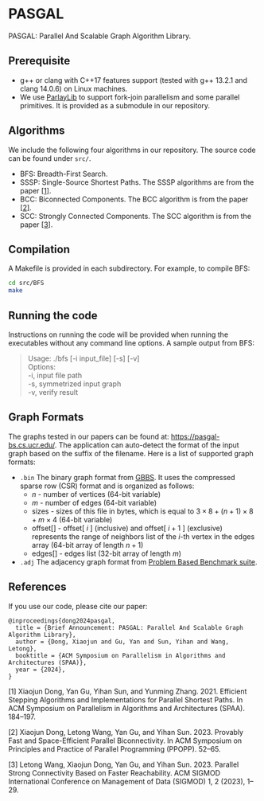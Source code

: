 # PASGAL
PASGAL: Parallel And Scalable Graph Algorithm Library.  

Prerequisite
--------
+ g++ or clang with C++17 features support (tested with g++ 13.2.1 and clang 14.0.6) on Linux machines.  
+ We use [ParlayLib](https://github.com/cmuparlay/parlaylib) to support fork-join parallelism and some parallel primitives. It is provided as a submodule in our repository.  

Algorithms
--------
We include the following four algorithms in our repository. The source code can be found under ``src/``.  
* BFS: Breadth-First Search.  
* SSSP: Single-Source Shortest Paths. The SSSP algorithms are from the paper [[1]](#1).  
* BCC: Biconnected Components. The BCC algorithm is from the paper [[2]](#2).  
* SCC: Strongly Connected Components. The SCC algorithm is from the paper [[3]](#3).  


Compilation
--------
A Makefile is provided in each subdirectory. For example, to compile BFS:  
```bash
cd src/BFS  
make  
```

Running the code
--------
Instructions on running the code will be provided when running the executables without any command line options. A sample output from BFS:  
> Usage: ./bfs [-i input_file] [-s] [-v]  
> Options:  
>         -i,     input file path  
>         -s,     symmetrized input graph  
>         -v,     verify result  

Graph Formats
--------
The graphs tested in our papers can be found at: https://pasgal-bs.cs.ucr.edu/.
The application can auto-detect the format of the input graph based on the suffix of the filename. Here is a list of supported graph formats: 
+ `.bin` The binary graph format from [GBBS](https://github.com/ParAlg/gbbs). It uses the compressed sparse row (CSR) format and is organized as follows:  
    + $n$ - number of vertices (64-bit variable)  
    + $m$ - number of edges (64-bit variable)  
    + sizes - sizes of this file in bytes, which is equal to $3\times8+(n+1)\times8+m\times4$ (64-bit variable)  
    + offset[] - offset[ $i$ ] (inclusive) and offset[ $i+1$ ] (exclusive) represents the range of neighbors list of the $i$-th vertex in the edges array (64-bit array of length $n+1$)  
    + edges[] - edges list (32-bit array of length $m$)  
+ `.adj` The adjacency graph format from [Problem Based Benchmark suite](http://www.cs.cmu.edu/~pbbs/benchmarks/graphIO.html).  

## References
If you use our code, please cite our paper:
```
@inproceedings{dong2024pasgal,
  title = {Brief Announcement: PASGAL: Parallel And Scalable Graph Algorithm Library},
  author = {Dong, Xiaojun and Gu, Yan and Sun, Yihan and Wang, Letong},
  booktitle = {ACM Symposium on Parallelism in Algorithms and Architectures (SPAA)},
  year = {2024},
}
```

<a id="1">[1]</a>
Xiaojun Dong, Yan Gu, Yihan Sun, and Yunming Zhang. 2021. Efficient Stepping Algorithms and Implementations for Parallel Shortest Paths. In ACM Symposium on Parallelism in Algorithms and Architectures (SPAA). 184–197.

<a id="2">[2]</a> 
Xiaojun Dong, Letong Wang, Yan Gu, and Yihan Sun. 2023. Provably Fast and Space-Efficient Parallel Biconnectivity. In ACM Symposium on Principles and Practice of Parallel Programming (PPOPP). 52–65.

<a id="3">[3]</a>
Letong Wang, Xiaojun Dong, Yan Gu, and Yihan Sun. 2023. Parallel Strong Connectivity Based on Faster Reachability. ACM SIGMOD International Conference on Management of Data (SIGMOD) 1, 2 (2023), 1–29.


